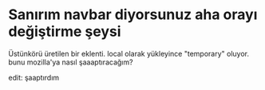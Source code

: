# Sanırım navbar diyorsunuz aha orayı değiştirme şeysi

Üstünkörü üretilen bir eklenti. local olarak yükleyince "temporary" oluyor. bunu mozilla'ya nasıl şaaaptıracağım?

edit: şaaptırdım
